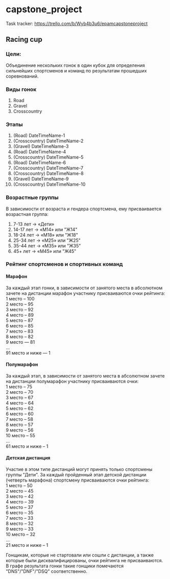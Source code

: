 # capstone_project

Task tracker:
https://trello.com/b/Wyb4b3u6/epamcapstoneproject

## Racing cup

### Цели:
Объединение нескольких гонок в один кубок для определения сильнейших спортсменов и команд по результатам прошедших соревнований.

### Виды гонок
1. Road
2. Gravel
3. Crosscountry

### Этапы
1. (Road) DateTimeName-1
2. (Crosscountry) DateTimeName-2
3. (Gravel) DateTimeName-3
4. (Road) DateTimeName-4
5. (Crosscountry) DateTimeName-5
6. (Road) DateTimeName-6
7. (Crosscountry) DateTimeName-7
8. (Crosscountry) DateTimeName-8
9. (Gravel) DateTimeName-9
10. (Crosscountry) DateTimeName-10

### Возрастные группы
В зависимости от возраста и гендера спортсмена, ему присваивается возрастная группа:
1.	7-13 лет -> «Дети»
2.	14-17 лет -> «М14» или "Ж14"
3.	18-24 лет -> «М18» или "Ж18"
4.	25-34 лет -> «М25» или "Ж25"
5.	35-44 лет -> «М35» или "Ж35"
6.	45+ лет -> «М45» или "Ж45"

### Рейтинг спортсменов и спортивных команд
#### Марафон
За каждый этап гонки, в зависимости от занятого места в абсолютном зачете на дистанции марафон участнику присваиваются очки рейтинга:  
1 место – 100  
2 место – 95  
3 место – 92  
4 место – 89  
5 место – 87  
6 место – 85  
7 место – 83  
8 место – 82  
9 место — 81  
...  
91 место и ниже — 1  

#### Полумарафон
За каждый этап, в зависимости от занятого места в абсолютном зачете на дистанции полумарафон участнику присваиваются очки:  
1 место – 75  
2 место – 70  
3 место – 67  
4 место – 64  
5 место – 62  
6 место – 60  
7 место – 58  
8 место – 57  
9 место – 56  
10 место – 55  
...  
61 место и ниже – 1  

#### Детская дистанция
Участие в этом типе дистанций могут принять только спортсмены группы "Дети". За каждый пройденный этап детской дистанции (четверть марафона) спортсмену присваиваются очки рейтинга:  
1 место – 50  
2 место – 45  
3 место – 42  
4 место – 39  
5 место – 37  
6 место – 35  
7 место – 33  
8 место – 32  
9 место – 33  
10 место – 32  
...  
21 место и ниже – 1  

Гонщикам, которые не стартовали или сошли с дистанции, а также которые были дисквалифицированы, очки рейтинга не присваиваются. В графе результата гонки такие гонщики помечаются "DNS"/"DNF"/"DSQ" соответственно.
